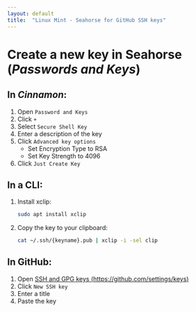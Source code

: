 ```yaml
---
layout: default
title:  "Linux Mint - Seahorse for GitHub SSH keys"
---
```

# Create a new key in Seahorse (_Passwords and Keys_)

## In _Cinnamon_:
1. Open `Password and Keys`
1. Click `+`
1. Select `Secure Shell Key`
1. Enter a description of the key
1. Click `Advanced key options`
    - Set Encryption Type to RSA
    - Set Key Strength to 4096
1. Click `Just Create Key`

## In a CLI:
1. Install xclip:
    ```bash
    sudo apt install xclip
    ```
1. Copy the key to your clipboard:
    ```bash
    cat ~/.ssh/{keyname}.pub | xclip -i -sel clip
    ```

## In GitHub:
1. Open [SSH and GPG keys (https://github.com/settings/keys)](https://github.com/settings/keys)
1. Click `New SSH key`
1. Enter a title
1. Paste the key 